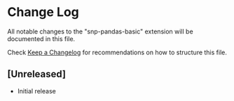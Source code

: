 # Change Log

All notable changes to the "snp-pandas-basic" extension will be documented in this file.

Check [Keep a Changelog](http://keepachangelog.com/) for recommendations on how to structure this file.

## [Unreleased]

- Initial release